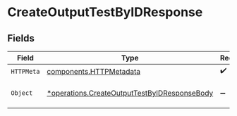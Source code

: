 # CreateOutputTestByIDResponse


## Fields

| Field                                                                                                       | Type                                                                                                        | Required                                                                                                    | Description                                                                                                 |
| ----------------------------------------------------------------------------------------------------------- | ----------------------------------------------------------------------------------------------------------- | ----------------------------------------------------------------------------------------------------------- | ----------------------------------------------------------------------------------------------------------- |
| `HTTPMeta`                                                                                                  | [components.HTTPMetadata](../../models/components/httpmetadata.md)                                          | :heavy_check_mark:                                                                                          | N/A                                                                                                         |
| `Object`                                                                                                    | [*operations.CreateOutputTestByIDResponseBody](../../models/operations/createoutputtestbyidresponsebody.md) | :heavy_minus_sign:                                                                                          | a list of OutputTestResponse objects                                                                        |